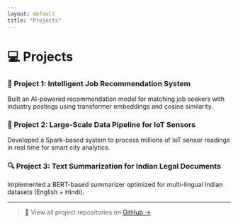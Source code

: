 ```yaml
---
layout: default
title: "Projects"
---
```


# 💻 Projects

### 🧠 Project 1: Intelligent Job Recommendation System
Built an AI-powered recommendation model for matching job seekers with industry postings using transformer embeddings and cosine similarity.

### 🧮 Project 2: Large-Scale Data Pipeline for IoT Sensors
Developed a Spark-based system to process millions of IoT sensor readings in real time for smart city analytics.

### 🔍 Project 3: Text Summarization for Indian Legal Documents
Implemented a BERT-based summarizer optimized for multi-lingual Indian datasets (English + Hindi).

---

> 🔗 View all project repositories on [GitHub →](https://github.com/shiva-sai-krishna)
